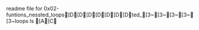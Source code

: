 readme file for 0x02-funtions_nessted_loops[D[D[D[D[D[D[Dted_[3~[3~[3~[3~[3~loops
ls
[A[C